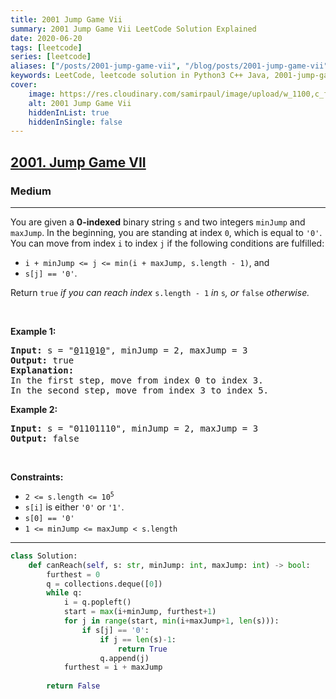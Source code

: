 ```yaml
---
title: 2001 Jump Game Vii
summary: 2001 Jump Game Vii LeetCode Solution Explained
date: 2020-06-20
tags: [leetcode]
series: [leetcode]
aliases: ["/posts/2001-jump-game-vii", "/blog/posts/2001-jump-game-vii", "/2001-jump-game-vii"]
keywords: LeetCode, leetcode solution in Python3 C++ Java, 2001-jump-game-vii solution
cover:
    image: https://res.cloudinary.com/samirpaul/image/upload/w_1100,c_fit,co_rgb:FFFFFF,l_text:Arial_70_bold:2001 Jump Game Vii/problem-solving.webp
    alt: 2001 Jump Game Vii
    hiddenInList: true
    hiddenInSingle: false
---
```



<h2><a href="https://leetcode.com/problems/jump-game-vii">2001. Jump Game VII</a></h2><h3>Medium</h3><hr><p>You are given a <strong>0-indexed</strong> binary string <code>s</code> and two integers <code>minJump</code> and <code>maxJump</code>. In the beginning, you are standing at index <code>0</code>, which is equal to <code>&#39;0&#39;</code>. You can move from index <code>i</code> to index <code>j</code> if the following conditions are fulfilled:</p>

<ul>
	<li><code>i + minJump &lt;= j &lt;= min(i + maxJump, s.length - 1)</code>, and</li>
	<li><code>s[j] == &#39;0&#39;</code>.</li>
</ul>

<p>Return <code>true</code><i> if you can reach index </i><code>s.length - 1</code><i> in </i><code>s</code><em>, or </em><code>false</code><em> otherwise.</em></p>

<p>&nbsp;</p>
<p><strong class="example">Example 1:</strong></p>

<pre>
<strong>Input:</strong> s = &quot;<u>0</u>11<u>0</u>1<u>0</u>&quot;, minJump = 2, maxJump = 3
<strong>Output:</strong> true
<strong>Explanation:</strong>
In the first step, move from index 0 to index 3. 
In the second step, move from index 3 to index 5.
</pre>

<p><strong class="example">Example 2:</strong></p>

<pre>
<strong>Input:</strong> s = &quot;01101110&quot;, minJump = 2, maxJump = 3
<strong>Output:</strong> false
</pre>

<p>&nbsp;</p>
<p><strong>Constraints:</strong></p>

<ul>
	<li><code>2 &lt;= s.length &lt;= 10<sup>5</sup></code></li>
	<li><code>s[i]</code> is either <code>&#39;0&#39;</code> or <code>&#39;1&#39;</code>.</li>
	<li><code>s[0] == &#39;0&#39;</code></li>
	<li><code>1 &lt;= minJump &lt;= maxJump &lt; s.length</code></li>
</ul>


---




```python
class Solution:
    def canReach(self, s: str, minJump: int, maxJump: int) -> bool:
        furthest = 0
        q = collections.deque([0])
        while q:
            i = q.popleft()
            start = max(i+minJump, furthest+1)
            for j in range(start, min(i+maxJump+1, len(s))):
                if s[j] == '0':
                    if j == len(s)-1: 
                        return True
                    q.append(j)
            furthest = i + maxJump
        
        return False
```
